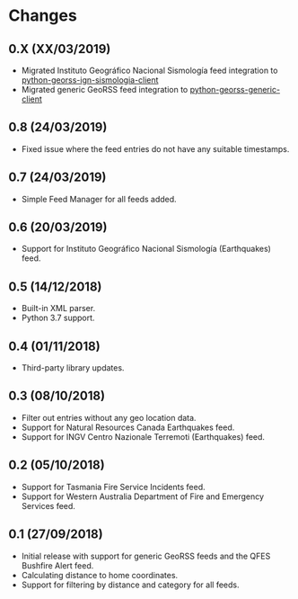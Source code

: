 # Changes

## 0.X (XX/03/2019)
* Migrated Instituto Geográfico Nacional Sismología feed integration to [python-georss-ign-sismologia-client](https://github.com/exxamalte/python-georss-ign-sismologia-client)
* Migrated generic GeoRSS feed integration to [python-georss-generic-client](https://github.com/exxamalte/python-georss-generic-client)

## 0.8 (24/03/2019)
* Fixed issue where the feed entries do not have any suitable timestamps.

## 0.7 (24/03/2019)
* Simple Feed Manager for all feeds added.

## 0.6 (20/03/2019)
* Support for Instituto Geográfico Nacional Sismología (Earthquakes) feed.

## 0.5 (14/12/2018)
* Built-in XML parser.
* Python 3.7 support.

## 0.4 (01/11/2018)
* Third-party library updates.

## 0.3 (08/10/2018)
* Filter out entries without any geo location data.
* Support for Natural Resources Canada Earthquakes feed.
* Support for INGV Centro Nazionale Terremoti (Earthquakes) feed.

## 0.2 (05/10/2018)
* Support for Tasmania Fire Service Incidents feed.
* Support for Western Australia Department of Fire and Emergency Services feed.

## 0.1 (27/09/2018)
* Initial release with support for generic GeoRSS feeds and the QFES Bushfire Alert feed.
* Calculating distance to home coordinates.
* Support for filtering by distance and category for all feeds.
